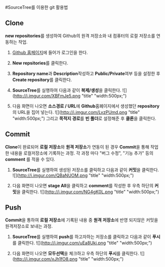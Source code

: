#SourceTree를 이용한 git 활용법
## Clone
 **new repositories**를 생성하여 Github의 원격 저장소와 내 컴퓨터의 로컬 저장소를 연동하는 작업.
 
 1. [Github 홈페이지](http://github.com/)에 들어가 로그인을 한다.
 2. **New repsitories**를 클릭한다.
 3. **Repository name**과 **Description**작성하고 **Public/Private**여부 등을 설정한 후 **Create repository**를 클릭한다.
 4. **SourceTree**를 실행하여 다음과 같이 **복제/생성**을 클릭한다.
  ![](http://i.imgur.com/XBFmJe5.png "title" "width:500px;")

 5. 다음 화면이 나오면 **소스경로 / URL**에 **Github**홈폐이지에서 생성했던 **repository**의 URL을 집어 넣는다.
  ![](http://i.imgur.com/LvzPUmd.png "title" "width:500px;")
  그리고 **목적지 경로**를 **빈 폴더**로 설정해준 후 **클론**을 클릭한다.

## Commit
  **Clone**이 완료되어 **로컬 저장소**와 **원격 저장소**가 연동이 된 경우 **Commit**을 통해 작업한 내용을 로컬저장소에 기록하는 과정. 각 과정 마다 "버그 수정", "기능 추가" 등의 **comment** 를 적을 수 있다. 

 1. **SourceTree**를 실행하여 생성된 저장소를 클릭하고 다음과 같이 **커밋**을 클릭한다.
  ![](http://i.imgur.com/QBaNUOM.png "title" "width:500px;")
  
 2. 다음 화면이 나오면 **stage All**을 클릭하고 **comment**를 작성한 후 우측 하단의 **커밋**을 클릭한다.
  ![](http://i.imgur.com/NG4gK0L.png "title" "width:500px;")

## Push
  **Commit**을 통하여 **로컬 저장소**에 기록된 내용 중 **원격 저장소**에 반영 되지않은 커밋을 원격저장소로 보내는 과정.

 1. **SourceTree**를 실행하여 **push**를 하고자하는 저장소를 클릭하고 다음과 같이 **푸시**를 클릭한다.
  ![](http://i.imgur.com/uEa8Uki.png "title" "width:500px;")
  
 2. 다음 화면이 나오면 **모두선택**을 체크하고 우측 하단의 **푸시**를 클릭한다.
  ![](http://i.imgur.com/xJh1fO8.png "title" "width:500px;")